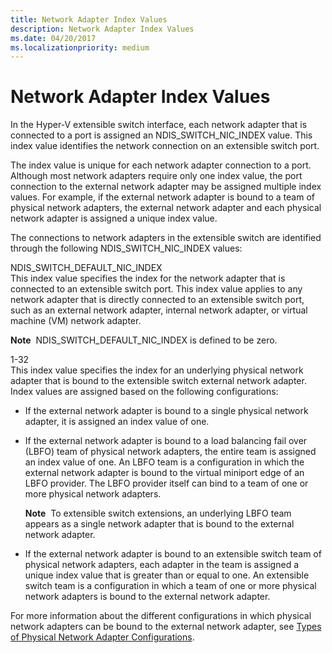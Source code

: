 ```yaml
---
title: Network Adapter Index Values
description: Network Adapter Index Values
ms.date: 04/20/2017
ms.localizationpriority: medium
---
```


# Network Adapter Index Values


In the Hyper-V extensible switch interface, each network adapter that is connected to a port is assigned an NDIS\_SWITCH\_NIC\_INDEX value. This index value identifies the network connection on an extensible switch port.

The index value is unique for each network adapter connection to a port. Although most network adapters require only one index value, the port connection to the external network adapter may be assigned multiple index values. For example, if the external network adapter is bound to a team of physical network adapters, the external network adapter and each physical network adapter is assigned a unique index value.

The connections to network adapters in the extensible switch are identified through the following NDIS\_SWITCH\_NIC\_INDEX values:

<a href="" id="ndis-switch-default-nic-index"></a>NDIS\_SWITCH\_DEFAULT\_NIC\_INDEX  
This index value specifies the index for the network adapter that is connected to an extensible switch port. This index value applies to any network adapter that is directly connected to an extensible switch port, such as an external network adapter, internal network adapter, or virtual machine (VM) network adapter.

**Note**  NDIS\_SWITCH\_DEFAULT\_NIC\_INDEX is defined to be zero.

 

<a href="" id="1-32"></a>1-32  
This index value specifies the index for an underlying physical network adapter that is bound to the extensible switch external network adapter. Index values are assigned based on the following configurations:

-   If the external network adapter is bound to a single physical network adapter, it is assigned an index value of one.

-   If the external network adapter is bound to a load balancing fail over (LBFO) team of physical network adapters, the entire team is assigned an index value of one. An LBFO team is a configuration in which the external network adapter is bound to the virtual miniport edge of an LBFO provider. The LBFO provider itself can bind to a team of one or more physical network adapters.

    **Note**  To extensible switch extensions, an underlying LBFO team appears as a single network adapter that is bound to the external network adapter.

     

-   If the external network adapter is bound to an extensible switch team of physical network adapters, each adapter in the team is assigned a unique index value that is greater than or equal to one. An extensible switch team is a configuration in which a team of one or more physical network adapters is bound to the external network adapter.

For more information about the different configurations in which physical network adapters can be bound to the external network adapter, see [Types of Physical Network Adapter Configurations](types-of-physical-network-adapter-configurations.md).

 

 





